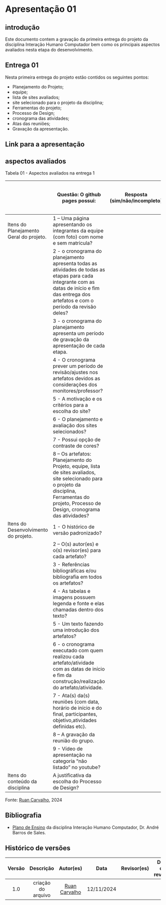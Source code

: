 # Apresentação 01

## introdução
Este documento contem a gravação da primeira entrega do projeto da disciplina Interação Humano Computador bem como os principais aspectos avaliados nesta etapa do desenvolvimento.

## Entrega 01
Nesta primeira entrega do projeto estão contidos os seguintes pontos:
- Planejamento do Projeto;
- equipe;
- lista de sites avaliados;
- site selecionado para o projeto da disciplina;
- Ferramentas do projeto;
- Processo de Design;
- cronograma das atividades;
- Atas das reuniões;
- Gravação da apresentação.

## Link para a apresentação

## aspectos avaliados

Tabela 01 - Aspectos avaliados na entrega 1 </p>

|| Questão: O github pages possui: | Resposta (sim/não/incompleto) | Versão, data e horário da avaliação |
|---|---|---|---|
| Itens do Planejamento Geral do projeto. | 1 – Uma página apresentando os integrantes da equipe (com foto) com nome e sem matrícula? |  |  |
|| 2 - o cronograma do planejamento apresenta todas as atividades de todas as etapas para cada integrante com as datas de início e fim das entrega dos artefatos e com o período da revisão deles? |||
|| 3 - o cronograma do planejamento apresenta um período de gravação da apresentação de cada etapa.|||
|| 4 - O cronograma prever um período de revisão/ajustes nos artefatos devidos as considerações dos monitores/professor? |||
|| 5 - A motivação e os critérios para a escolha do site? |||
|| 6 - O planejamento e avaliação dos sites selecionados? |||
|| 7 - Possui opção de contraste de cores? |||
|| 8 – Os artefatos: Planejamento do Projeto, equipe, lista de sites avaliados, site selecionado para o projeto da disciplina, Ferramentas do projeto, Processo de Design, cronograma das atividades? |||
| Itens do Desenvolvimento do projeto. | 1 - O histórico de versão padronizado? |||
|| 2 – O(s) autor(es) e o(s) revisor(es) para cada artefato? |||
|| 3 - Referências bibliográficas e/ou bibliografia em todos os artefatos? |||
|| 4 - As tabelas e imagens possuem legenda e fonte e elas chamadas dentro dos texto? |||
|| 5 - Um texto fazendo uma introdução dos artefatos? |||
|| 6 - o cronograma executado com quem realizou cada artefato/atividade com as datas de início e fim da construção/realização do artefato/atividade. |||
|| 7 - Ata(s) da(s) reuniões (com data, horário de início e do final, participantes, objetivo,atividades definidas etc). |||
|| 8 – A gravação da reunião do grupo. |||
|| 9 - Vídeo de apresentação na categoria “não listado” no youtube? |||
| Itens do conteúdo da disciplina | A justificativa da escolha do Processo de Design? |||
Fonte: [Ruan Carvalho](https://github.com/Ruan-Carvalho), 2024

## Bibliografia
- [Plano de Ensino](https://aprender3.unb.br/pluginfile.php/2972625/mod_resource/content/56/Plano_de_Ensino%20FIHC%20022024%20Turma%2001%20v1.pdf) da disciplina Interação Humano Computador, Dr. André Barros de Sales.


## Histórico de versões

|Versão|Descrição|Autor(es)|Data|Revisor(es)|Data de revisão|
|:---:|:---:|:---:|:---:|:---:|:---:|
|1.0| criação do arquivo |[Ruan Carvalho](https://github.com/Ruan-Carvalho)|12/11/2024| ||